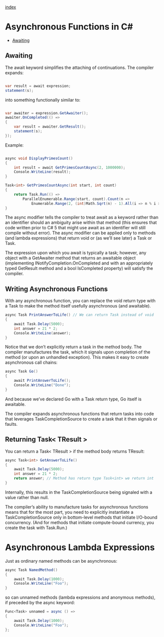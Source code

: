[index](https://github.com/KiraDiShira/ConcurrencyAndAsynchrony/blob/master/README.md#concurrency-and-asynchrony)

# Asynchronous Functions in C#

- [Awaiting](#awaiting)

## Awaiting

The await keyword simplifies the attaching of continuations. The compiler expands:

```c#

var result = await expression;
statement(s);

```

into something functionally similar to:

```c#

var awaiter = expression.GetAwaiter();
awaiter.OnCompleted(() =>
{
    var result = awaiter.GetResult();
    statement(s);
});

```

Example:

```c#

async void DisplayPrimesCount()
{
    int result = await GetPrimesCountAsync(2, 1000000);
    Console.WriteLine(result);
}

Task<int> GetPrimesCountAsync(int start, int count)
{
    return Task.Run(() =>
        ParallelEnumerable.Range(start, count).Count(n =>
            Enumerable.Range(2, (int)Math.Sqrt(n) - 1).All(i => n % i > 0)));
}

```

The async modifier tells the compiler to treat await as a keyword rather than an identifier should an ambiguity arise within that method (this ensures that code written prior to C# 5 that might use await as an identifier will still compile without error). The async modifier can be applied only to methods (and lambda expressions) that return void or (as we’ll see later) a Task or Task<TResult>.

The expression upon which you await is typically a task; however, any object with a GetAwaiter method that returns an awaitable object (implementing INotifyCompletion.OnCompleted and with an appropriately typed GetResult method and a bool IsCompleted property) will satisfy the compiler.

## Writing Asynchronous Functions

With any asynchronous function, you can replace the void return type with a Task to make the method itself usefully asynchronous (and awaitable).

```c#
async Task PrintAnswerToLife() // We can return Task instead of void
{
    await Task.Delay(5000);
    int answer = 21 * 2;
    Console.WriteLine(answer);
}
```
Notice that we don’t explicitly return a task in the method body. The compiler manufactures the task, which it signals upon completion of the method (or upon an unhandled exception). This makes it easy to create asynchronous call chains:
```c#
async Task Go()
{
    await PrintAnswerToLife();
    Console.WriteLine("Done");
}
```

And because we’ve declared Go with a Task return type, Go itself is awaitable.

The compiler expands asynchronous functions that return tasks into code that leverages TaskCompletionSource to create a task that it then signals or faults.

## Returning Task< TResult >

You can return a Task< TResult > if the method body returns TResult:

```c#
async Task<int> GetAnswerToLife()
{
    await Task.Delay(5000);
    int answer = 21 * 2;
    return answer; // Method has return type Task<int> we return int
}
```
Internally, this results in the TaskCompletionSource being signaled with a value rather than null.

The compiler’s ability to manufacture tasks for asynchronous functions means that for the most part, you need to explicitly instantiate a TaskCompletionSource only in bottom-level methods that initiate I/O-bound concurrency. (And for methods that initiate compute-bound currency, you create the task with Task.Run.)
    
# Asynchronous Lambda Expressions

Just as ordinary named methods can be asynchronous:

```c#
async Task NamedMethod()
{
    await Task.Delay(1000);
    Console.WriteLine("Foo");
}
```
so can unnamed methods (lambda expressions and anonymous methods), if preceded by the async keyword:

```c#
Func<Task> unnamed = async () =>
{
    await Task.Delay(1000);
    Console.WriteLine("Foo");
};
```
